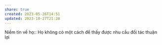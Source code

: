 ```yaml
---
share: true
created: 2023-05-26T14:51
updated: 2023-10-27T21:28
---
```

Niềm tin về họ:: Họ không có một cách để thấy được nhu cầu đối tác thuận lợi
